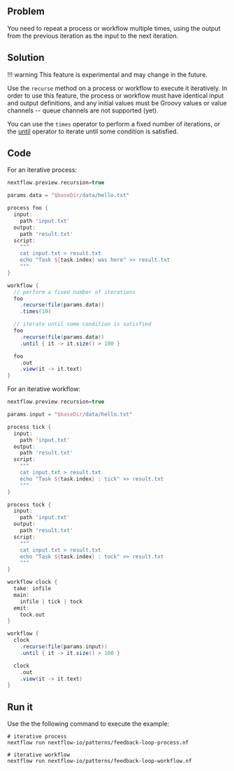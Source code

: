 ## Problem 

You need to repeat a process or workflow multiple times, using the output
from the previous iteration as the input to the next iteration.

## Solution

!!! warning
    This feature is experimental and may change in the future.

Use the `recurse` method on a process or workflow to execute it iteratively.
In order to use this feature, the process or workflow must have identical input
and output definitions, and any initial values must be Groovy values or
value channels -- queue channels are not supported (yet).

You can use the `times` operator to perform a fixed number of iterations, or the
[until](https://www.nextflow.io/docs/latest/operator.html#until) operator to iterate until
some condition is satisfied.

## Code 

For an iterative process:

```groovy
nextflow.preview.recursion=true

params.data = "$baseDir/data/hello.txt"

process foo {
  input:
    path 'input.txt'
  output:
    path 'result.txt'
  script:
    """
    cat input.txt > result.txt
    echo "Task ${task.index} was here" >> result.txt
    """
}

workflow {
  // perform a fixed number of iterations
  foo
    .recurse(file(params.data))
    .times(10)

  // iterate until some condition is satisfied
  foo
    .recurse(file(params.data))
    .until { it -> it.size() > 100 }

  foo
    .out
    .view(it -> it.text)
}
```

For an iterative workflow:

```groovy
nextflow.preview.recursion=true

params.input = "$baseDir/data/hello.txt"

process tick {
  input:
    path 'input.txt'
  output:
    path 'result.txt'
  script:
    """
    cat input.txt > result.txt
    echo "Task ${task.index} : tick" >> result.txt
    """
}

process tock {
  input:
    path 'input.txt'
  output:
    path 'result.txt'
  script:
    """
    cat input.txt > result.txt
    echo "Task ${task.index} : tock" >> result.txt
    """
}

workflow clock {
  take: infile
  main:
    infile | tick | tock
  emit:
    tock.out
}

workflow {
  clock
    .recurse(file(params.input))
    .until { it -> it.size() > 100 }

  clock
    .out
    .view(it -> it.text)
}
```

## Run it

Use the the following command to execute the example:

```
# iterative process
nextflow run nextflow-io/patterns/feedback-loop-process.nf

# iterative workflow
nextflow run nextflow-io/patterns/feedback-loop-workflow.nf
```
